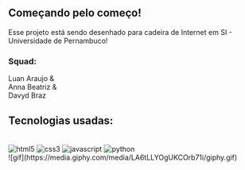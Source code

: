 ## Começando pelo começo!

Esse projeto está sendo desenhado para cadeira de Internet em SI - Universidade de Pernambuco!

### Squad: 
Luan Araujo & </br>
Anna Beatriz & </br>
Davyd Braz </br>

## Tecnologias usadas:

<div style="display: inline-block"></br>
  <img align="center" alt="html5" src="https://img.shields.io/badge/HTML-239120?style=for-the-badge&logo=html5&logoColor=white">
  <img align="center" alt="css3" src="https://img.shields.io/badge/CSS-239120?&style=for-the-badge&logo=css3&logoColor=white">
  <img align="center" alt="javascript" src="https://img.shields.io/badge/JavaScript-F7DF1E?style=for-the-badge&logo=javascript&logoColor=black">
  <img align="center" alt="python" src="https://img.shields.io/badge/Python-14354C?style=for-the-badge&logo=python&logoColor=white">
</div>
<div style ="width: 100%;">
 ![gif](https://media.giphy.com/media/LA6tLLYOgUKCOrb71i/giphy.gif)
</div>
